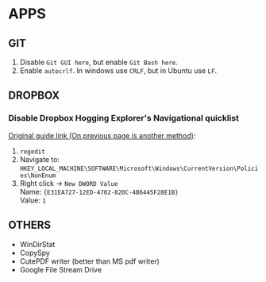 # APPS

## GIT

1. Disable `Git GUI here`, but enable `Git Bash here`.
2. Enable `autocrlf`. In windows use `CRLF`, but in Ubuntu use `LF`.

## DROPBOX

### Disable Dropbox Hogging Explorer's Navigational quicklist

[Original guide link (On previous page is another method)](https://www.dropboxforum.com/t5/Dropbox-installs-integrations/How-does-one-remove-the-Dropbox-link-from-the-Navigation-Pane-om/td-p/93970/page/7):

1. `regedit`
2. Navigate to:
    `HKEY_LOCAL_MACHINE\SOFTWARE\Microsoft\Windows\CurrentVersion\Policies\NonEnum`
3. Right click -> `New DWORD Value`  
    Name:  `{E31EA727-12ED-4702-820C-4B6445F28E1B}`  
    Value: `1`

## OTHERS

- WinDirStat
- CopySpy
- CutePDF writer (better than MS pdf writer)
- Google File Stream Drive

